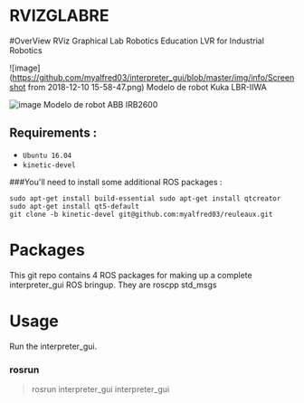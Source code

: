 RVIZGLABRE
===============

#OverView
RViz Graphical Lab Robotics Education
LVR for Industrial Robotics

![image](https://github.com/myalfred03/interpreter_gui/blob/master/img/info/Screenshot from 2018-12-10 15-58-47.png)
Modelo de robot Kuka LBR-IIWA

![image](https://github.com/myalfred03/interpreter_gui/blob/master/img/info/Screenshot2.png)
Modelo de robot ABB IRB2600

## Requirements :
- ``Ubuntu 16.04`` 
- ``kinetic-devel`` 

###You'll need to install some additional ROS packages :
```
sudo apt-get install build-essential sudo apt-get install qtcreator sudo apt-get install qt5-default
git clone -b kinetic-devel git@github.com:myalfred03/reuleaux.git

```

# Packages
This git repo contains 4 ROS packages for making up a complete interpreter_gui ROS bringup. They are roscpp std_msgs 

# Usage
Run the interpreter_gui.
### rosrun
>rosrun interpreter_gui interpreter_gui

